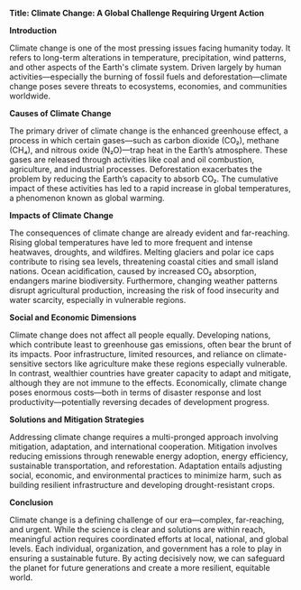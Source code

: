 **Title: Climate Change: A Global Challenge Requiring Urgent Action**

**Introduction**

Climate change is one of the most pressing issues facing humanity today. It refers to long-term alterations in temperature, precipitation, wind patterns, and other aspects of the Earth's climate system. Driven largely by human activities—especially the burning of fossil fuels and deforestation—climate change poses severe threats to ecosystems, economies, and communities worldwide.

**Causes of Climate Change**

The primary driver of climate change is the enhanced greenhouse effect, a process in which certain gases—such as carbon dioxide (CO₂), methane (CH₄), and nitrous oxide (N₂O)—trap heat in the Earth’s atmosphere. These gases are released through activities like coal and oil combustion, agriculture, and industrial processes. Deforestation exacerbates the problem by reducing the Earth’s capacity to absorb CO₂. The cumulative impact of these activities has led to a rapid increase in global temperatures, a phenomenon known as global warming.

**Impacts of Climate Change**

The consequences of climate change are already evident and far-reaching. Rising global temperatures have led to more frequent and intense heatwaves, droughts, and wildfires. Melting glaciers and polar ice caps contribute to rising sea levels, threatening coastal cities and small island nations. Ocean acidification, caused by increased CO₂ absorption, endangers marine biodiversity. Furthermore, changing weather patterns disrupt agricultural production, increasing the risk of food insecurity and water scarcity, especially in vulnerable regions.

**Social and Economic Dimensions**

Climate change does not affect all people equally. Developing nations, which contribute least to greenhouse gas emissions, often bear the brunt of its impacts. Poor infrastructure, limited resources, and reliance on climate-sensitive sectors like agriculture make these regions especially vulnerable. In contrast, wealthier countries have greater capacity to adapt and mitigate, although they are not immune to the effects. Economically, climate change poses enormous costs—both in terms of disaster response and lost productivity—potentially reversing decades of development progress.

**Solutions and Mitigation Strategies**

Addressing climate change requires a multi-pronged approach involving mitigation, adaptation, and international cooperation. Mitigation involves reducing emissions through renewable energy adoption, energy efficiency, sustainable transportation, and reforestation. Adaptation entails adjusting social, economic, and environmental practices to minimize harm, such as building resilient infrastructure and developing drought-resistant crops.

**Conclusion**

Climate change is a defining challenge of our era—complex, far-reaching, and urgent. While the science is clear and solutions are within reach, meaningful action requires coordinated efforts at local, national, and global levels. Each individual, organization, and government has a role to play in ensuring a sustainable future. By acting decisively now, we can safeguard the planet for future generations and create a more resilient, equitable world.
